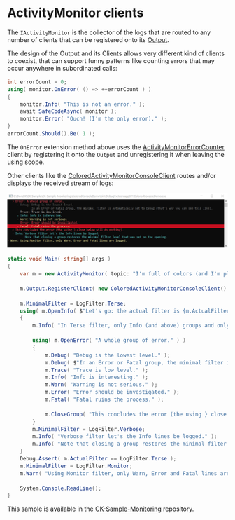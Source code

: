 # ActivityMonitor clients

The `IActivityMonitor` is the collector of the logs that
are routed to any number of clients that can be registered onto its [Output](../IActivityMonitorOutput.cs).

The design of the Output and its Clients allows very different kind of
clients to coexist, that can support funny patterns like counting errors that may
occur anywhere in subordinated calls:

```csharp
int errorCount = 0;
using( monitor.OnError( () => ++errorCount ) )
{
    monitor.Info( "This is not an error." );
    await SafeCodeAsync( monitor );
    monitor.Error( "Ouch! (I'm the only error)." );
}
errorCount.Should().Be( 1 );

```

The `OnError` extension method above uses the [ActivityMonitorErrorCounter](ActivityMonitorErrorCounter.cs) client
by registering it onto the `Output` and unregistering it when leaving the using scope.

Other clients like the [ColoredActivityMonitorConsoleClient](ColoredActivityMonitorConsoleClient.cs) routes
and/or displays the received stream of logs:

![Colored console sample](../../Common/Doc/ColoredConsoleOutput.png)

```csharp
static void Main( string[] args )
{
    var m = new ActivityMonitor( topic: "I'm full of colors (and I'm playing with levels and filters)." );

    m.Output.RegisterClient( new ColoredActivityMonitorConsoleClient() );

    m.MinimalFilter = LogFilter.Terse;
    using( m.OpenInfo( $"Let's go: the actual filter is {m.ActualFilter}." ) )
    {
        m.Info( "In Terse filter, only Info (and above) groups and only Error or Fatal lines are logged. So you won't see this." );

        using( m.OpenError( "A whole group of error." ) )
        {
            m.Debug( "Debug is the lowest level." );
            m.Debug( $"In an Error or Fatal group, the minimal filter is automatically set to {m.ActualFilter} (that's why you can see this line)." );
            m.Trace( "Trace is low level." );
            m.Info( "Info is interesting." );
            m.Warn( "Warning is not serious." );
            m.Error( "Error should be investigated." );
            m.Fatal( "Fatal ruins the process." );

            m.CloseGroup( "This concludes the error (the using } close below will do nothing)." );
        }
        m.MinimalFilter = LogFilter.Verbose;
        m.Info( "Verbose filter let's the Info lines be logged." );
        m.Info( "Note that closing a group restores the minimal filter level that was set on the opening." );
    }
    Debug.Assert( m.ActualFilter == LogFilter.Terse );
    m.MinimalFilter = LogFilter.Monitor;
    m.Warn( "Using Monitor filter, only Warn, Error and Fatal lines are logged." );

    System.Console.ReadLine();
}
```

This sample is available in the [CK-Sample-Monitoring](https://github.com/signature-opensource/CK-Sample-Monitoring) repository.



